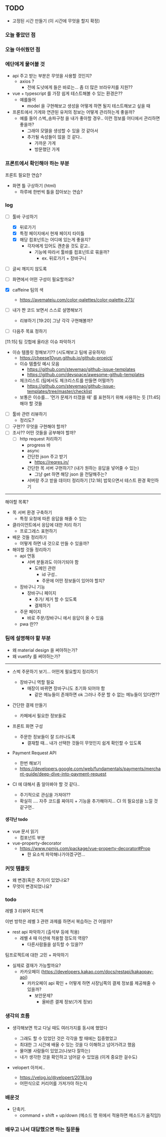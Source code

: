 ## TODO
- 고정된 시간 만들기 (이 시간에 무엇을 할지 확정)


    
### 오늘 좋았던 점


### 오늘 아쉬웠던 점


### 에단에게 물어볼 것
- api 주고 받는 부분은 무엇을 사용할 것인지?
    - axios ?
        - 전에 도넛에게 들은 바로는... 좀 더 많은 브라우저를 지원??
- vue + typescript 를 가장 쉽게 테스트해볼 수 있는 환경은??
    - 예를들어
        - model 을 구현해보고 생성을 어떻게 하면 될지 테스트해보고 싶을 때
- 프론트에서 가게와 연관된 유저의 정보는 어떻게 관리하는게 좋을까?
    - 예를 들어 스벅_송파구청 을 내가 좋아할 경우.. 이런 정보를 어디에서 관리하면 좋을까?
        - 그래야 모델을 생성할 수 있을 것 같아서
        - 추가될 속성들이 많을 것 같다..
            - 가까운 가게
            - 방문했던 가게

### 프론트에서 확인해야 하는 부분

프론트 필요한 연습?
- 화면 틀 구상하기 (html)
    - 하루에 한번씩 틀을 잡아보는 연습?

### log

- [ ] 툴바 구성하기
    - [x] 뒤로가기
    - [x] 특정 페이지에서 현재 페이지 타이틀
    - [x] 해당 컴포넌트는 어디에 있는게 좋을지?
        - 각자에게 있어도 괜춘을 것도 같고..
            - 기능에 따라서 툴바를 컴포넌트로 묶을까?
                - ex. 뒤로가기 + 장바구니
- [ ] 글씨 깨지지 않도록
- [ ] 화면에서 어떤 구성이 필요할까요?
- [x] caffeine 팀의 색
    - https://avemateiu.com/color-palettes/color-palette-273/
- [ ] 내가 짠 코드 보면서 스스로 설명해보기
    - 리뷰하기
[19:20] 그냥 각각 구현해볼까?


- [ ] 다음주 목표 정하기

[11:15] 팀 깃헙에 올라온 이슈 파악하기
- 이슈 템플릿 정해보기?? (시도해보고 팀에 공유하자)
    - https://cheese10yun.github.io/github-proejct/
    - 이슈 템플릿 예시 모음
        - https://github.com/stevemao/github-issue-templates
        - https://github.com/devspace/awesome-github-templates
    - 체크리스트 (팀에서도 체크리스트를 만들면 어떨까?)
        - https://github.com/stevemao/github-issue-templates/tree/master/checklist
    - 보통은 이슈를... '먼가 문제가 터졌을 때' 를 표현하기 위해 사용하는 듯
[11:45] 
해야 할 것들
- [ ] 툴바 관련 리뷰하기
    - 정리도?
- [ ] 구현?? 무엇을 구현해야 할까?
- [ ] 조사?? 어떤 것들을 공부해야 할까?
    - [ ] http request 처리하기
        - progress 바
        - async
        - 간단한 json 주고 받기
            - https://reqres.in/
        - 간단한 목 서버 구현하기? (내가 원하는 응답을 넣어줄 수 있는)
            - 그냥 get 하면 해당 json 을 전달해주는?
        - 서버랑 주고 받을 데이터 정리하기
[12:18] 밥묵으면서 테스트 환경 확인하기


----- 
해야할 목록?
- 목 서버 환경 구축하기
    - 특정 요청에 따른 응답을 해줄 수 있는
- 클라이언트에서 응답에 대한 처리 하기
    - 프로그레스 표현하기
- 배운 것들 정리하기
    - 어떻게 하면 내 것으로 만들 수 있을까?
- 해야할 것들 정리하기
    - api 연동
        - 서버 분들과도 이야기되야 함
            - 도메인 관련
                - id 구성..
                - 주문에 어떤 정보들이 있어야 할지?
    - 장바구니 기능
        - 장바구니 페이지
            - 추가/ 제거 할 수 있도록
            - 결제하기
    - 주문 페이지
        - 바로 주문/장바구니 에서 응답이 올 수 있음
    - pwa 란??


### 팀에 설명해야 할 부분
- 왜 material design 을 써야하는가?
- 왜 vuetify 를 써야하는가?

------ 
- 스벅 주문하기 보기... 어떤게 필요할지 정리하기
    - 장바구니 역할 필요
        - 매장이 바뀌면 장바구니도 초기화 되어야 함
            - 같은 메뉴들이 존재하면 ok 그러나 주문 할 수 없는 메뉴들이 있다면??
- 간단한 결제 만들기
    - 카페에서 필요한 정보들로
- 프론트 화면 구성
    - 주문한 정보들이 잘 드러나도록
        - 결재할 때... 내가 선택한 것들이 무엇인지 쉽게 확인할 수 있도록
- Payment Request API
    - 한번 해보기
    - https://developers.google.com/web/fundamentals/payments/merchant-guide/deep-dive-into-payment-request

- CI 에 대해서 좀 알아봐야 할 것 같다..
    - 주기적으로 관심을 가져야??
    - 확실히 .... 자주 코드를 짜야지 + 기능을 추가해야지... CI 의 필요성을 느낄 것 같구먼..


#### 생각난 todo
- vue 문서 읽기
    - 컴포넌트 부분
- vue-property-decorator
    - https://www.npmjs.com/package/vue-property-decorator#Prop
        - 한 요소씩 파악해나가야겠구먼...



### 커밋 템플릿
- 왜 변경(혹은 추가)이 있었나요?
- 무엇이 변경되었나요?


### todo
레벨 3 리뷰어 피드백

이번 방학은 레벨 3 관련 과제를 하면서 복습하는 건 어떨까?
- rest api 파악하기 (출석부 등에 적용)
    - 레벨 4 때 미션에 적용할 정도의 역량?
        - 다른사람들을 설득할 수 있을??

팀프로젝트에 대한 고민 + 파악하기
- 실제로 결재가 가능할까요?
    - 카카오페이 (https://developers.kakao.com/docs/restapi/kakaopay-api)
        - 카카오페이 api 확인 + 어떻게 하면 사장님쪽의 결제 정보를 제공해줄 수 있을까?
            - 보안문제?
                - 올바른 결제 정보(가게 정보)

### 생각의 흐름
- 생각해보면 학교 다닐 때도 여러가지를 동시에 했었다
    - 그래도 할 수 있었던 것은 각각을 할 때에는 집중했었고
    - 최대한 그 시간에 배울 수 있는 것을 다 이해하고 넘어가려고 했음
    - 물어볼 사람들이 있었고(나보다 잘하는)
    - 내가 생각한 것을 확인하고 넘어갈 수 있었음 (이게 중요한 걸수도)


- velopert 아저씨..
    - https://velog.io/@velopert/2018.log
    - 어떤식으로 커리어를 가져가야 하는지


### 배운것
- 단축키.
    - command + shift + up/down (메소드 명 위에서 적용하면 메소드가 움직임!)


### 배우고 나서 대답했으면 하는 질문들